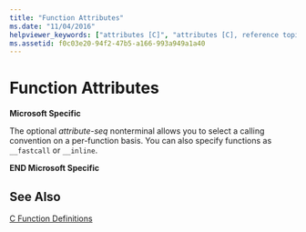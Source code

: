 ```yaml
---
title: "Function Attributes"
ms.date: "11/04/2016"
helpviewer_keywords: ["attributes [C]", "attributes [C], reference topics", "functions [C], attributes", "function attributes"]
ms.assetid: f0c03e20-94f2-47b5-a166-993a949a1a40
---
```

# Function Attributes

**Microsoft Specific**

The optional *attribute-seq* nonterminal allows you to select a calling convention on a per-function basis. You can also specify functions as `__fastcall` or `__inline`.

**END Microsoft Specific**

## See Also

[C Function Definitions](../c-language/c-function-definitions.md)